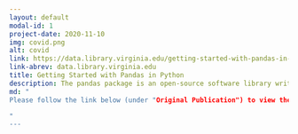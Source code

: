 ```yaml
---
layout: default
modal-id: 1
project-date: 2020-11-10
img: covid.png
alt: covid
link: https://data.library.virginia.edu/getting-started-with-pandas-in-python/
link-abrev: data.library.virginia.edu
title: Getting Started with Pandas in Python
description: The pandas package is an open-source software library written for data analysis in Python. In this article, I will explore briefly some of the most commonly used functions and methods for understanding, formatting, and visualizing data with the pandas package. I'll be using the Virginia Department of Health (VDH) COVID-19 Public Use Dataset in the working example presented here.
md: "
Please follow the link below (under "Original Publication") to view the full article.

"
---
```


